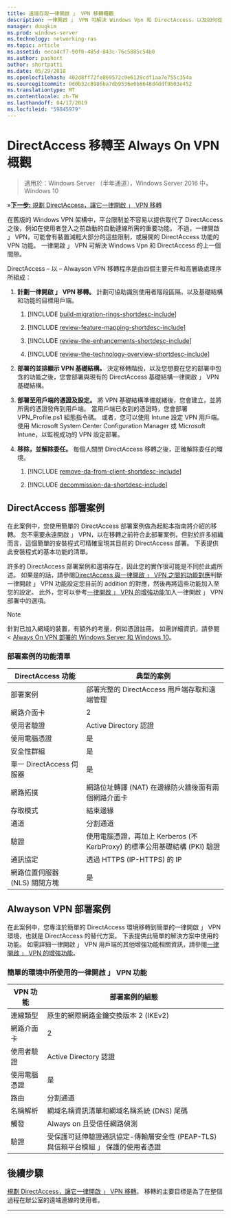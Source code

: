 ```yaml
---
title: 遠端存取一律開啟 」 VPN 移轉概觀
description: 一律開啟 」 VPN 可解決 Windows Vpn 和 DirectAccess，以及如何從 DirectAccess 移轉至一律開啟 」 VPN 之間的前一個間隔。
manager: dougkim
ms.prod: windows-server
ms.technology: networking-ras
ms.topic: article
ms.assetid: eeca4cf7-90f0-485d-843c-76c5885c54b0
ms.author: pashort
author: shortpatti
ms.date: 05/29/2018
ms.openlocfilehash: 402d8ff72fe869572c9e6129cdf1aa7e755c354a
ms.sourcegitcommit: 0d0b32c8986ba7db9536e0b8648d4ddf9b03e452
ms.translationtype: MT
ms.contentlocale: zh-TW
ms.lasthandoff: 04/17/2019
ms.locfileid: "59845979"
---
```

# <a name="overview-of-the-directaccess-to-always-on-vpn-migration"></a>DirectAccess 移轉至 Always On VPN 概觀 

>適用於：Windows Server （半年通道），Windows Server 2016 中，Windows 10

&#187;[**下一步:** 規劃 DirectAccess，讓它一律開啟 」 VPN 移轉](da-always-on-migration-planning.md)

在舊版的 Windows VPN 架構中，平台限制並不容易以提供取代了 DirectAccess 之後，例如在使用者登入之前啟動的自動連線所需的重要功能。 不過，一律開啟 」 VPN，可能會有裝置減輕大部分的這些限制，或展開的 DirectAccess 功能的 VPN 功能。 一律開啟 」 VPN 可解決 Windows Vpn 和 DirectAccess 的上一個間隙。

DirectAccess – 以 – Alwayson VPN 移轉程序是由四個主要元件和高層級處理序所組成：


1.  **計劃一律開啟 」 VPN 移轉。** 計劃可協助識別使用者階段區隔，以及基礎結構和功能的目標用戶端。

    1.  [!INCLUDE [build-migration-rings-shortdesc-include](../includes/build-migration-rings-shortdesc-include.md)]

    2.  [!INCLUDE [review-feature-mapping-shortdesc-include](../includes/review-feature-mapping-shortdesc-include.md)] 

    3.  [!INCLUDE [review-the-enhancements-shortdesc-include](../includes/review-the-enhancements-shortdesc-include.md)] 

    4.  [!INCLUDE [review-the-technology-overview-shortdesc-include](../includes/review-the-technology-overview-shortdesc-include.md)]

2.  **部署的並排顯示 VPN 基礎結構。** 決定移轉階段，以及您想要在您的部署中包含的功能之後，您會部署與現有的 DirectAccess 基礎結構一律開啟 」 VPN 基礎結構。  

3.  **部署至用戶端的憑證及設定。**  將 VPN 基礎結構準備就緒後，您會建立，並將所需的憑證發佈到用戶端。 當用戶端已收到的憑證時，您會部署 VPN_Profile.ps1 組態指令碼。 或者，您可以使用 Intune 設定 VPN 用戶端。 使用 Microsoft System Center Configuration Manager 或 Microsoft Intune，以監視成功的 VPN 設定部署。

4.  **移除，並解除委任。** 每個人關閉 DirectAccess 移轉之後，正確解除委任的環境。

    1.  [!INCLUDE [remove-da-from-client-shortdesc-include](../includes/remove-da-from-client-shortdesc-include.md)]

    2.  [!INCLUDE [decommission-da-shortdesc-include](../includes/decommission-da-shortdesc-include.md)]


## <a name="directaccess-deployment-scenario"></a>DirectAccess 部署案例

在此案例中，您使用簡單的 DirectAccess 部署案例做為起點本指南將介紹的移轉。 您不需要永遠開啟 」 VPN，以在移轉之前符合此部署案例，但對於許多組織而言，這個簡單的安裝程式可精確呈現其目前的 DirectAccess 部署。 下表提供此安裝程式的基本功能的清單。

許多的 DirectAccess 部署案例和選項存在，因此您的實作很可能是不同於此處所述。 如果是的話，請參閱[DirectAccess 與一律開啟 」 VPN 之間的功能對應](../vpn/vpn-map-da.md)判斷一律開啟 」 VPN 功能設定您目前的 addition 的對應，然後再將這些功能加入至您的設定。 此外，您可以參考[一律開啟 」 VPN 的增強功能](../vpn/always-on-vpn/always-on-vpn-enhancements.md)加入一律開啟 」 VPN 部署中的選項。

>[!NOTE] 
>針對已加入網域的裝置，有額外的考量，例如憑證註冊。 如需詳細資訊，請參閱 < [Always On VPN 部署的 Windows Server 和 Windows 10](../vpn/always-on-vpn/deploy/always-on-vpn-deploy.md)。

### <a name="deployment-scenario-feature-list"></a>部署案例的功能清單

| DirectAccess 功能 | 典型的案例 |
|-----|----|
| 部署案例                   | 部署完整的 DirectAccess 用戶端存取和遠端管理                                               |
| 網路介面卡                      | 2                                                                                                              |
| 使用者驗證                   | Active Directory 認證                                                                                   |
| 使用電腦憑證             | 是                                                                                                            |
| 安全性群組                       | 是                                                                                                            |
| 單一 DirectAccess 伺服器            | 是                                                                                                            |
| 網路拓撲                      | 網路位址轉譯 (NAT) 在邊緣防火牆後面有兩個網路介面卡                            |
| 存取模式                           | 結束邊緣                                                                                                    |
| 通道                             | 分割通道                                                                                                   |
| 驗證                        | 使用電腦憑證，再加上 Kerberos (不 KerbProxy) 的標準公用基礎結構 (PKI) 驗證 |
| 通訊協定                             | 透過 HTTPS (IP-HTTPS) 的 IP                                                                                       |
| 網路位置伺服器 (NLS) 關閉方塊 | 是                                                                                                            |

## <a name="always-on-vpn-deployment-scenario"></a>Alwayson VPN 部署案例

在此案例中，您專注於簡單的 DirectAccess 環境移轉到簡單的一律開啟 」 VPN 環境，也就是 DirectAccess 的替代方案。 下表提供此簡單的解決方案中使用的功能。 如需詳細一律開啟 」 VPN 用戶端的其他增強功能相關資訊，請參閱[一律開啟 」 VPN 的增強功能](../vpn/always-on-vpn/always-on-vpn-enhancements.md)。

### <a name="always-on-vpn-features-used-in-the-simple-environment"></a>簡單的環境中所使用的一律開啟 」 VPN 功能

| VPN 功能 | 部署案例的組態 |
|-----|-----|
| 連線類型 | 原生的網際網路金鑰交換版本 2 (IKEv2) |
| 網路介面卡   | 2        |
| 使用者驗證  | Active Directory 認證            |
| 使用電腦憑證        | 是                          |
| 路由 | 分割通道 |
| 名稱解析 | 網域名稱資訊清單和網域名稱系統 (DNS) 尾碼 |
| 觸發 | Always on 且受信任網路偵測 |
| 驗證  | 受保護可延伸驗證通訊協定-傳輸層安全性 (PEAP-TLS) 與信賴平台模組 」 保護的使用者憑證 |

## <a name="next-step"></a>後續步驟

[規劃 DirectAccess，讓它一律開啟 」 VPN 移轉](da-always-on-migration-planning.md)。 移轉的主要目標是為了在整個過程在辦公室的遠端連線的使用者。

---